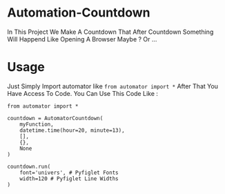 # Automation-Countdown

In This Project We Make A Countdown That After Countdown Something Will Happend Like Opening A Browser Maybe ? Or ...

# Usage

Just Simply Import automator like `from automator import *` After That You Have Access To Code. You Can Use This Code Like :

```
from automator import *

countdown = AutomatorCountdown(
    myFunction,
    datetime.time(hour=20, minute=13),
    [],
    {},
    None
)

countdown.run(
    font='univers', # Pyfiglet Fonts
    width=120 # Pyfiglet Line Widths
)
```
